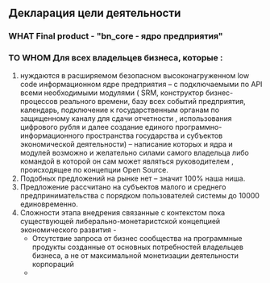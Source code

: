 ## Декларация цели деятельности

### WHAT Final product - "bn_core - ядро предприятия"
### TO WHOM Для всех владельцев бизнеса, которые :
1. нуждаются в расширяемом безопасном высоконагруженном low code  информационном ядре предприятия – с подключаемыми по API всеми необходимыми модулями ( SRM, конструктор бизнес-процессов реального времени, базу всех событий предприятия, календарь, подключение к государственным органам по защищенному каналу для сдачи отчетности , использования цифрового рубля и далее создание единого программно-информационного пространства государства и субъектов экономической деятельности) – написание которых и ядра и модулей возможно и желательно силами самого владельца либо командой в которой он сам может являться руководителем , происходящее по концепции Open Source.
2.	Подобных предложений на рынке нет – значит 100% наша ниша.
3.	Предложение рассчитано на субъектов малого и среднего предпринимательства с порядком пользователей системы до 10000 единовременно.
4.	Сложности этапа внедрения связанные с контекстом пока существующей либерально-монетаристской концепцией экономического развития - 
      - Отсутствие запроса от бизнес сообщества на программные продукты созданные от основных потребностей владельцев бизнеса, а не от максимальной монетизации деятельности корпораций
      - 

